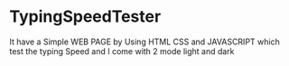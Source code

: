 # TypingSpeedTester
It have a Simple WEB PAGE by Using HTML CSS and JAVASCRIPT which test the typing Speed and I come with 2 mode light and dark
